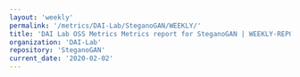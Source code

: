 ```yaml
---
layout: 'weekly'
permalink: '/metrics/DAI-Lab/SteganoGAN/WEEKLY/'
title: 'DAI Lab OSS Metrics Metrics report for SteganoGAN | WEEKLY-REPORT-2020-02-02'
organization: 'DAI-Lab'
repository: 'SteganoGAN'
current_date: '2020-02-02'
---
```

